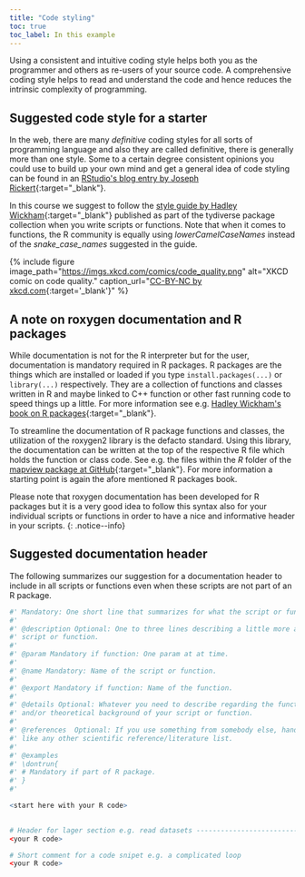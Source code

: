 ```yaml
---
title: "Code styling"
toc: true
toc_label: In this example
---
```


Using a consistent and intuitive coding style helps both you as the programmer and others as re-users of your source code. A comprehensive coding style helps to read and understand the code and hence reduces the intrinsic complexity of programming. 

## Suggested code style for a starter
In the web, there are many *definitive* coding styles for all sorts of programming language and also they are called definitive, there is generally more than one style. Some to a certain degree consistent opinions you could use to build up your own mind and get a general idea of code styling can be found in an [RStudio's blog entry by Joseph Rickert](https://rviews.rstudio.com/2016/12/02/writing-good-r-code-and-writing-well/){:target="_blank"}.

In this course we suggest to follow the [style guide by Hadley Wickham](http://style.tidyverse.org/){:target="_blank"} published as part of the tydiverse package collection when you write scripts or functions. Note that when it comes to functions, the R community is equally using *lowerCamelCaseNames* instead of the *snake_case_names* suggested in the guide.

{% include figure image_path="https://imgs.xkcd.com/comics/code_quality.png" alt="XKCD comic on code quality." caption_url="[CC-BY-NC by xkcd.com](https://xkcd.com/1513/){:target='_blank'}" %}

## A note on roxygen documentation and R packages
While documentation is not for the R interpreter but for the user, documentation is mandatory required in R packages. R packages are the things which are installed or loaded if you type `install.packages(...)` or `library(...)` respectively. They are a collection of functions and classes written in R and maybe linked to C++ function or other fast running code to speed things up a little. For more information see e.g. [Hadley Wickham's book on R packages](http://r-pkgs.had.co.nz/){:target="_blank"}.

To streamline the documentation of R package functions and classes, the utilization of the roxygen2 library is the defacto standard. Using this library, the documentation can be written at the top of the respective R file which holds the function or class code. See e.g. the files within the *R* folder of the [mapview package at GitHub](https://github.com/r-spatial/mapview){:target="_blank"}. For more information a starting point is again the afore mentioned R packages book.

Please note that roxygen documentation has been developed for R packages but it is a very good idea to follow this syntax also for your individual scripts or functions in order to have a nice and informative header in your scripts.
{: .notice--info}

## Suggested documentation header
The following summarizes our suggestion for a documentation header to include in all scripts or functions even when these scripts are not part of an R package.

```R
#' Mandatory: One short line that summarizes for what the script or function is.
#'
#' @description Optional: One to three lines describing a little more about the
#' script or function.
#' 
#' @param Mandatory if function: One param at at time.
#'
#' @name Mandatory: Name of the script or function.
#'
#' @export Mandatory if function: Name of the function.
#' 
#' @details Optional: Whatever you need to describe regarding the functionality
#' and/or theoretical background of your script or function.
#' 
#' @references  Optional: If you use something from somebody else, handle it
#' like any other scientific reference/literature list.
#' 
#' @examples
#' \dontrun{
#' # Mandatory if part of R package.
#' }
#' 

<start here with your R code>

  
# Header for lager section e.g. read datasets ----------------------------------
<your R code>

# Short comment for a code snipet e.g. a complicated loop
<your R code>

```